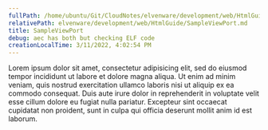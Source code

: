 ```yaml
---
fullPath: /home/ubuntu/Git/CloudNotes/elvenware/development/web/HtmlGuide/SampleViewPort.md
relativePath: elvenware/development/web/HtmlGuide/SampleViewPort.md
title: SampleViewPort
debug: aec has both but checking ELF code
creationLocalTime: 3/11/2022, 4:02:54 PM
---
```


<!-- toc -->
<!-- tocstop -->

Lorem ipsum dolor sit amet, consectetur adipisicing elit, sed do eiusmod
tempor incididunt ut labore et dolore magna aliqua. Ut enim ad minim
veniam, quis nostrud exercitation ullamco laboris nisi ut aliquip ex ea
commodo consequat. Duis aute irure dolor in reprehenderit in voluptate
velit esse cillum dolore eu fugiat nulla pariatur. Excepteur sint
occaecat cupidatat non proident, sunt in culpa qui officia deserunt
mollit anim id est laborum.
